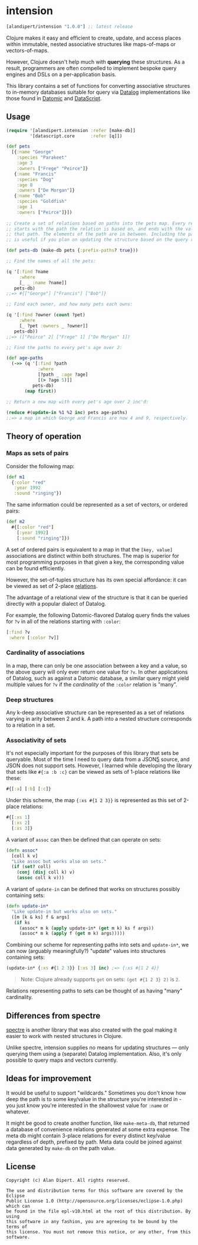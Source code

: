 # intension

[](dependency)
```clojure
[alandipert/intension "1.0.0"] ;; latest release
```
[](/dependency)

Clojure makes it easy and efficient to create, update, and access places within
immutable, nested associative structures like maps-of-maps or vectors-of-maps.

However, Clojure doesn't help much with **querying** these structures. As a
result, programmers are often compelled to implement bespoke query engines and
DSLs on a per-application basis.

This library contains a set of functions for converting associative structures
to in-memory databases suitable for query via [Datalog][0]
implementations like those found in [Datomic][1] and [DataScript][2].

## Usage

```clojure
(require '[alandipert.intension :refer [make-db]]
         '[datascript.core      :refer [q]])

(def pets
  [{:name "George"
    :species "Parakeet"
    :age 3
    :owners ["Frege" "Peirce"]}
   {:name "Francis"
    :species "Dog"
    :age 8
    :owners ["De Morgan"]}
   {:name "Bob"
    :species "Goldfish"
    :age 1
    :owners ["Peirce"]}])
    
;; Create a set of relations based on paths into the pets map. Every relation
;; starts with the path the relation is based on, and ends with the value at
;; that path. The elements of the path are in between. Including the path prefix
;; is useful if you plan on updating the structure based on the query result.

(def pets-db (make-db pets {:prefix-paths? true}))

;; Find the names of all the pets:

(q '[:find ?name
     :where
     [_ _ :name ?name]]
   pets-db)
;;=> #{["George"] ["Francis"] ["Bob"]}

;; Find each owner, and how many pets each owns:

(q '[:find ?owner (count ?pet)
     :where
     [_ ?pet :owners _ ?owner]]
   pets-db))
;;=> (["Peirce" 2] ["Frege" 1] ["De Morgan" 1])

;; Find the paths to every pet's age over 2:

(def age-paths
  (->> (q '[:find ?path
            :where
            [?path _ :age ?age]
            [(> ?age 5)]]
          pets-db)
       (map first))
     
;; Return a new map with every pet's age over 2 inc'd:

(reduce #(update-in %1 %2 inc) pets age-paths)
;;=> a map in which George and Francis are now 4 and 9, respectively.
```

## Theory of operation

### Maps as sets of pairs

Consider the following map:

```clojure
(def m1
  {:color "red"
   :year 1992
   :sound "ringing"})
```

The same information could be represented as a set of vectors, or ordered pairs:

```clojure
(def m2
  #{[:color "red"]
    [:year 1992]
    [:sound "ringing"]})
```

A set of ordered pairs is equivalent to a map in that the `[key, value]`
associations are distinct within both structures. The map is superior for most
programming purposes in that given a key, the corresponding value can be found
efficiently.

However, the set-of-tuples structure has its own special affordance: it can be
viewed as set of 2-place [relations][3].

The advantage of a relational view of the structure is that it can be
queried directly with a popular dialect of Datalog.

For example, the following Datomic-flavored Datalog query finds the values for
`?v` in all of the relations starting with `:color`:

```clojure
[:find ?v
 :where [:color ?v]]
```

### Cardinality of associations

In a map, there can only be one association between a key and a value, so the
above query will only ever return one value for `?v`.  In other applications of
Datalog, such as against a Datomic database, a similar query might yield multiple
values for `?v` if the *cardinality* of the `:color` relation is "many".

### Deep structures

Any k-deep associative structure can be represented as a set of relations
varying in arity between 2 and k.  A path into a nested structure corresponds to
a relation in a set.

### Associativity of sets

It's not especially important for the purposes of this library that sets be
queryable. Most of the time I need to query data from a JSON[5] source, and JSON
does not support sets. However, I learned while developing the
library that sets like `#{:a :b :c}` can be viewed as sets of 1-place relations
like these:

```clojure
#{[:a] [:b] [:c]}
```

Under this scheme, the map `{:xs #{1 2 3}}` is represented as this set of
2-place relations:

```clojure
#{[:xs 1] 
  [:xs 2]
  [:xs 3]}
```

A variant of `assoc` can then be defined that can operate on sets:

```clojure
(defn assoc* 
  [coll k v]
  "Like assoc but works also on sets."
  (if (set? coll)
    (conj (disj coll k) v)
    (assoc coll k v)))
```

A variant of `update-in` can be defined that works on structures
possibly containing sets:

```clojure
(defn update-in*
  "Like update-in but works also on sets."
  ([m [k & ks] f & args]
   (if ks
     (assoc* m k (apply update-in* (get m k) ks f args))
     (assoc* m k (apply f (get m k) args)))))
```

Combining our scheme for representing paths into sets and `update-in*`, we can
now (arguably meaningfully?) "update" values into structures containing sets:

```clojure
(update-in* {:xs #{1 2 3}} [:xs 3] inc) ;=> {:xs #{1 2 4}}
```

> Note: Clojure already supports `get` on sets: `(get #{1 2 3} 2)` is `2`.

Relations representing paths to sets can be thought of as having "many"
cardinality.

## Differences from spectre

[spectre][6] is another library that was also created with the goal making it
easier to work with nested structures in Clojure.

Unlike spectre, intension supplies no means for updating structures — only
querying them using a (separate) Datalog implementation.  Also, it's only
possible to query maps and vectors currently.

## Ideas for improvement

It would be useful to support "wildcards."  Sometimes you don't know how deep
the path is to some key/value in the structure you're interested in - you just
know you're interested in the shallowest value for `:name` or whatever.

It might be good to create another function, like `make-meta-db`, that returned
a database of convenience relations generated at some extra expense. The meta db
might contain 3-place relations for every distinct key/value regardless of
depth, prefixed by path. Meta data could be joined against data generated by
`make-db` on the path value.

[0]: https://en.wikipedia.org/wiki/Datalog
[1]: http://docs.datomic.com/query.html
[2]: https://github.com/tonsky/datascript
[3]: https://en.wikipedia.org/wiki/Relation_(database)
[4]: https://en.wikipedia.org/wiki/Unification_(computer_science)
[5]: https://en.wikipedia.org/wiki/JSON
[6]: https://github.com/nathanmarz/specter

## License

```
Copyright (c) Alan Dipert. All rights reserved.

The use and distribution terms for this software are covered by the Eclipse
Public License 1.0 (http://opensource.org/licenses/eclipse-1.0.php) which can
be found in the file epl-v10.html at the root of this distribution. By using
this software in any fashion, you are agreeing to be bound by the terms of
this license. You must not remove this notice, or any other, from this software.
```
